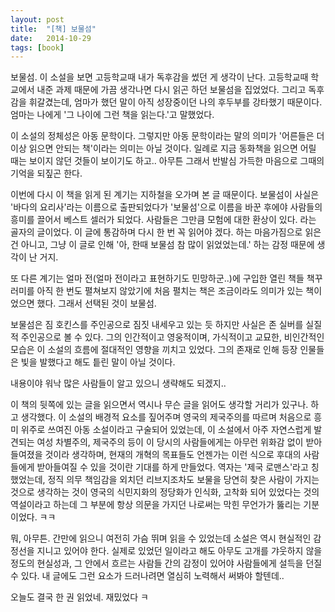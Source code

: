 ```yaml
---
layout: post
title:  "[책] 보물섬"
date:   2014-10-29
tags: [book]
---
```


  보물섬. 이 소설을 보면 고등학교때 내가 독후감을 썼던 게 생각이 난다. 고등학교때 학교에서 내준 과제 때문에 가끔 생각나면 다시 읽곤 하던 보물섬을 집었었다. 그리고 독후감을 휘갈겼는데, 엄마가 했던 말이 아직 성장중이던 나의 후두부를 강타했기 때문이다. 엄마는 나에게 '그 나이에 그런 책을 읽는다.'고 말했었다. 

  이 소설의 정체성은 아동 문학이다. 그렇지만 아동 문학이라는 말의 의미가 '어른들은 더 이상 읽으면 안되는 책'이라는 의미는 아닐 것이다. 일례로 지금 동화책을 읽으면 어릴 때는 보이지 않던 것들이 보이기도 하고.. 아무튼 그래서 반발심 가득한 마음으로 그때의 기억을 되짚곤 한다. 

  이번에 다시 이 책을 읽게 된 계기는 지하철을 오가며 본 글 때문이다. 보물섬이 사실은 '바다의 요리사'라는 이름으로 출판되었다가 '보물섬'으로 이름을 바꾼 후에야 사람들의 흥미를 끌어서 베스트 셀러가 되었다. 사람들은 그만큼 모험에 대한 환상이 있다. 라는 골자의 글이었다. 이 글에 통감하며 다시 한 번 꼭 읽어야 겠다. 하는 마음가짐으로 읽은 건 아니고, 그냥 이 글로 인해 '아, 한때 보물섬 참 많이 읽었었는데.' 하는 감정 때문에 생각이 난 거지. 

  또 다른 계기는 얼마 전(얼마 전이라고 표현하기도 민망하군..)에 구입한 열린 책들 책꾸러미를 아직 한 번도 펼쳐보지 않았기에 처음 펼치는 책은 조금이라도 의미가 있는 책이었으면 했다. 그래서 선택된 것이 보물섬. 

  보물섬은 짐 호킨스를 주인공으로 짐짓 내세우고 있는 듯 하지만 사실은 존 실버를 실질적 주인공으로 볼 수 있다. 그의 인간적이고 영웅적이며, 가식적이고 교묘한, 비인간적인 모습은 이 소설의 흐름에 절대적인 영향을 끼치고 있었다. 그의 존재로 인해 등장 인물들은 빛을 발했다고 해도 틑린 말이 아닐 것이다. 

  내용이야 워낙 많은 사람들이 알고 있으니 생략해도 되겠지.. 

  이 책의 뒷쪽에 있는 글을 읽으면서 역시나 무슨 글을 읽어도 생각할 거리가 있구나. 하고 생각했다. 이 소설의 배경적 요소를 짚어주며 영국의 제국주의를 따르며 처음으로 흥미 위주로 쓰여진 아동 소설이라고 구술되어 있었는데, 이 소설에서 아주 자연스럽게 발견되는 여성 차별주의, 제국주의 등이 이 당시의 사람들에게는 아무런 위화감 없이 받아들여졌을 것이라 생각하며, 현재의 개혁의 목표들도 언젠가는 이런 식으로 후대의 사람들에게 받아들여질 수 있을 것이란 기대를 하게 만들었다. 역자는 '제국 로맨스'라고 칭했었는데, 정직 의무 책임감을 외치던 리브지조차도 보물을 당연히 찾은 사람이 가지는 것으로 생각하는 것이 영국의 식민지화의 정당화가 인식화, 고착화 되어 있었다는 것의 역설이라고 하는데 그 부분에 항상 의문을 가지던 나로써는 막힌 무언가가 뚫리는 기분이었다. ㅋㅋ 

  뭐, 아무튼. 간만에 읽으니 여전히 가슴 뛰며 읽을 수 있었는데 소설은 역시 현실적인 감정선을 지니고 있어야 한다. 실제로 있었던 일이라고 해도 아무도 고개를 갸웃하지 않을 정도의 현실성과, 그 안에서 흐르는 사람들 간의 감정이 있어야 사람들에게 설득을 던질 수 있다. 내 글에도 그런 요소가 드러나려면 열심히 노력해서 써봐야 할텐데.. 

  오늘도 결국 한 권 읽었네. 재밌었다 ㅋ